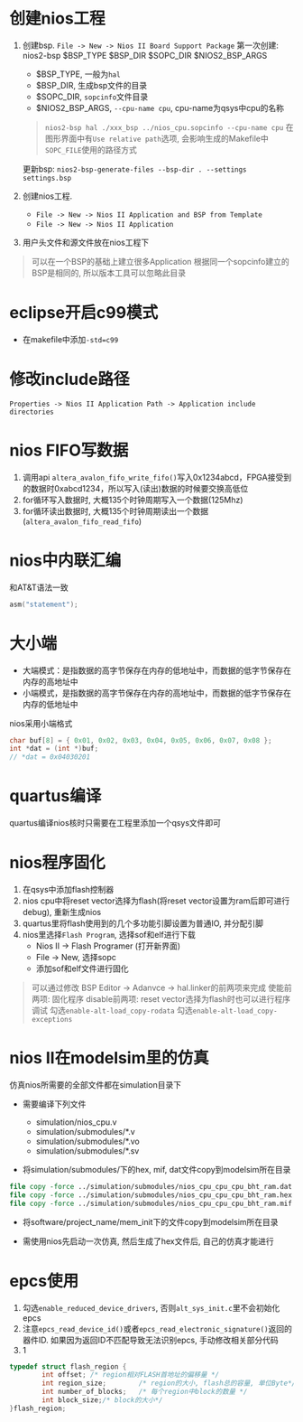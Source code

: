 # 创建nios工程
1. 创建bsp. `File -> New -> Nios II Board Support Package`
   第一次创建: nios2-bsp $BSP_TYPE $BSP_DIR $SOPC_DIR $NIOS2_BSP_ARGS
    - $BSP_TYPE, 一般为`hal`
    - $BSP_DIR, 生成bsp文件的目录
    - $SOPC_DIR, `sopcinfo`文件目录
    - $NIOS2_BSP_ARGS, `--cpu-name cpu`, cpu-name为qsys中cpu的名称
   
   > `nios2-bsp hal ./xxx_bsp ../nios_cpu.sopcinfo --cpu-name cpu` 
   > 在图形界面中有`Use relative path`选项, 会影响生成的Makefile中`SOPC_FILE`使用的路径方式

   更新bsp:
   `nios2-bsp-generate-files --bsp-dir . --settings settings.bsp`

   
2. 创建nios工程. 
    * `File -> New -> Nios II Application and BSP from Template`
    * `File -> New -> Nios II Application`

3. 用户头文件和源文件放在nios工程下

> 可以在一个BSP的基础上建立很多Application
> 根据同一个sopcinfo建立的BSP是相同的, 所以版本工具可以忽略此目录


# eclipse开启c99模式
* 在makefile中添加`-std=c99`

# 修改include路径
`Properties -> Nios II Application Path -> Application include directories`

# nios FIFO写数据
1. 调用api `altera_avalon_fifo_write_fifo()`写入0x1234abcd，FPGA接受到的数据时0xabcd1234，所以写入(读出)数据的时候要交换高低位
2. for循环写入数据时, 大概135个时钟周期写入一个数据(125Mhz)
3. for循环读出数据时, 大概135个时钟周期读出一个数据(`altera_avalon_fifo_read_fifo`)

# nios中内联汇编

和AT&T语法一致
```c
asm("statement");
```

# 大小端
* 大端模式：是指数据的高字节保存在内存的低地址中，而数据的低字节保存在内存的高地址中
* 小端模式，是指数据的高字节保存在内存的高地址中，而数据的低字节保存在内存的低地址中

nios采用小端格式
```c
char buf[8] = { 0x01, 0x02, 0x03, 0x04, 0x05, 0x06, 0x07, 0x08 };
int *dat = (int *)buf;
// *dat = 0x04030201
```

# quartus编译
quartus编译nios核时只需要在工程里添加一个qsys文件即可

# nios程序固化
1. 在qsys中添加flash控制器
2. nios cpu中将reset vector选择为flash(将reset vector设置为ram后即可进行debug), 重新生成nios
3. quartus里将flash使用到的几个多功能引脚设置为普通IO, 并分配引脚
4. nios里选择`Flash Program`, 选择sof和elf进行下载
    - Nios II -> Flash Programer (打开新界面) 
    - File -> New, 选择sopc
    - 添加sof和elf文件进行固化

> 可以通过修改 BSP Editor -> Adanvce -> hal.linker的前两项来完成
> 使能前两项: 固化程序
> disable前两项: reset vector选择为flash时也可以进行程序调试
> 勾选`enable-alt-load_copy-rodata`
> 勾选`enable-alt-load_copy-exceptions`

# nios II在modelsim里的仿真
仿真nios所需要的全部文件都在simulation目录下

* 需要编译下列文件
    - simulation/nios_cpu.v
    - simulation/submodules/*.v
    - simulation/submodules/*.vo
    - simulation/submodules/*.sv

* 将simulation/submodules/下的hex, mif, dat文件copy到modelsim所在目录
```tcl
file copy -force ../simulation/submodules/nios_cpu_cpu_cpu_bht_ram.dat ./
file copy -force ../simulation/submodules/nios_cpu_cpu_cpu_bht_ram.hex ./
file copy -force ../simulation/submodules/nios_cpu_cpu_cpu_bht_ram.mif ./
```

* 将software/project_name/mem_init下的文件copy到modelsim所在目录

* 需使用nios先启动一次仿真, 然后生成了hex文件后, 自己的仿真才能进行


# epcs使用
1. 勾选`enable_reduced_device_drivers`, 否则`alt_sys_init.c`里不会初始化epcs
2. 注意`epcs_read_device_id()`或者`epcs_read_electronic_signature()`返回的器件ID. 如果因为返回ID不匹配导致无法识别epcs, 手动修改相关部分代码
3. 1
```c
typedef struct flash_region {
        int offset; /* region相对FLASH首地址的偏移量 */
        int region_size;        /* region的大小, flash总的容量, 单位Byte*/
        int number_of_blocks;   /* 每个region中block的数量 */
        int block_size;/* block的大小*/
}flash_region;
```